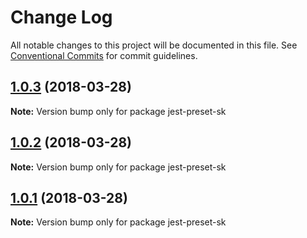 # Change Log

All notable changes to this project will be documented in this file.
See [Conventional Commits](https://conventionalcommits.org) for commit guidelines.

<a name="1.0.3"></a>
## [1.0.3](https://github.com/soenkekluth/jest-presets/compare/v1.0.2...v1.0.3) (2018-03-28)




**Note:** Version bump only for package jest-preset-sk

<a name="1.0.2"></a>
## [1.0.2](https://github.com/soenkekluth/jest-presets/compare/v1.0.1...v1.0.2) (2018-03-28)




**Note:** Version bump only for package jest-preset-sk

<a name="1.0.1"></a>
## [1.0.1](https://github.com/soenkekluth/jest-presets/compare/v1.0.0...v1.0.1) (2018-03-28)




**Note:** Version bump only for package jest-preset-sk
